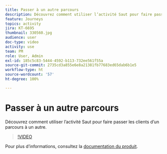 ```yaml
---
title: Passer à un autre parcours
description: Découvrez comment utiliser l’activité Saut pour faire passer les clients d’un parcours à un autre.
feature: Journeys
topics: activity
jira: KT-6695
thumbnail: 330560.jpg
audience: user
doc-type: video
activity: use
team: PM
role: User, Admin
exl-id: 185c5c83-5444-4592-b113-732ee561f55a
source-git-commit: 2735cd3a855e6e8a21381fb77683ed65dab6b1e5
workflow-type: ht
source-wordcount: '57'
ht-degree: 100%

---
```


# Passer à un autre parcours

Découvrez comment utiliser l’activité Saut pour faire passer les clients d’un parcours à un autre.

>[!VIDEO](https://video.tv.adobe.com/v/330560?quality=12&learn=on)

Pour plus d’informations, consultez la [documentation du produit](https://experienceleague.adobe.com/docs/journeys/using/building-journeys/about-journey-building/action-activities/jump.html?lang=fr#building-journeys).
